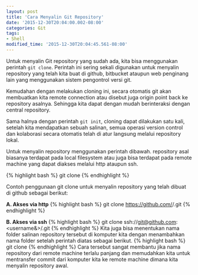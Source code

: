 ```yaml
---
layout: post
title: 'Cara Menyalin Git Repository'
date: '2015-12-30T20:04:00.002-08:00'
categories: Git
tags:
- Shell
modified_time: '2015-12-30T20:04:45.561-08:00'
---
```


Untuk menyalin Git repository yang sudah ada, kita bisa menggunakan perintah `git clone`. Perintah ini sering sekali digunakan untuk menyalin repository yang telah kita buat di github, bitbucket ataupun web penginang lain yang menggunakan sistem pengontrol versi git.

Kemudahan dengan melakukan cloning ini, secara otomatis git akan membuatkan kita remote connection atau disebut juga origin point back ke repository asalnya. Sehingga kita dapat dengan mudah berinteraksi dengan central repository.

Sama halnya dengan perintah `git init`, cloning dapat dilakukan satu kali, setelah kita mendapatkan sebuah salinan, semua operasi version control dan kolaborasi secara otomatis telah di atur langsung melalui repository lokal.

Untuk menyalin repository menggunakan perintah dibawah. repository asal biasanya terdapat pada local filesystem atau juga bisa terdapat pada remote machine yang dapat diakses melalui http ataupun ssh.

{% highlight bash %}
git clone <repository>
{% endhighlight %}

Contoh penggunaan git clone untuk menyalin repository yang telah dibuat di github sebagai berikut:

**A. Akses via http**
{% highlight bash %}
git clone https://github.com/<username>/<repository>.git
{% endhighlight %}

**B. Akses via ssh**
{% highlight bash %}
git clone ssh://git@github.com:<username&>/<repository>.git
{% endhighlight %}
Kita juga bisa menentukan nama folder salinan repository tersebut di komputer kita dengan menambahkan nama folder setelah perintah diatas sebagai berikut.
{% highlight bash %}
git clone <repository> <nama-folder>
{% endhighlight %}
Cara tersebut sangat membantu jika nama repository dari remote machine terlalu panjang dan memudahkan kita untuk mentransfer commit dari komputer kita ke remote machine dimana kita menyalin repository awal.
